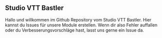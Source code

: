 ## Studio VTT Bastler
Hallo und willkommen im Github Repository vom Studio VTT Bastler.
Hier kannst du Issues für unsere Module erstellen. Wenn dir also Fehler auffallen oder du Verbesserungsvorschläge hast, lasst uns gerne ein Issue da.
